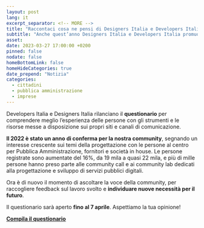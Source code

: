 ```yaml
---
layout: post
lang: it
excerpt_separator: <!-- MORE -->
title: "Raccontaci cosa ne pensi di Designers Italia e Developers Italia"
subtitle: "Anche quest’anno Designers Italia e Developers Italia promuovono l’attività di ascolto verso le persone che progettano, sviluppano e lavorano nella Pubblica Amministrazione"
asset:
date: 2023-03-27 17:00:00 +0200
pinned: false
nodate: false
homeBottomLink: false
homeHideCategories: true
date_prepend: "Notizia"
categories:
  - cittadini
  - pubblica amministrazione
  - imprese
---
```


<!-- MORE -->
Developers Italia e Designers Italia rilanciano il **questionario** per comprendere meglio l’esperienza delle persone con gli strumenti e le risorse messe a disposizione sui propri siti e canali di comunicazione. 

**Il 2022 è stato un anno di conferma per la nostra community**, segnando un interesse crescente sui temi della progettazione con le persone al centro per Pubblica Amministrazione, fornitori e società in house. Le persone registrate sono aumentate del 16%, da 19 mila a quasi 22 mila, e più di mille persone hanno preso parte alle community call e ai community lab dedicati alla progettazione e sviluppo di servizi pubblici digitali.

Ora è di nuovo il momento di ascoltare la voce della community, per raccogliere feedback sul lavoro svolto e **individuare nuove necessità per il futuro**.

Il questionario sarà aperto **fino al 7 aprile**. Aspettiamo la tua opinione!

**[Compila il questionario](https://ec.europa.eu/eusurvey/runner/questionarioDESIDEVI2023_News)**

